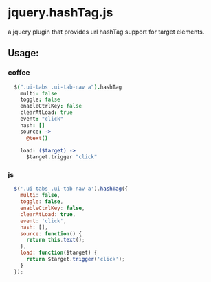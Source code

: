 # jquery.hashTag.js

a jquery plugin that provides url hashTag support for target elements.

## Usage:

### coffee
```coffeescript
  $(".ui-tabs .ui-tab-nav a").hashTag
    multi: false
    toggle: false
    enableCtrlKey: false
    clearAtLoad: true
    event: "click"
    hash: []
    source: ->
      @text()
  
    load: ($target) ->
      $target.trigger "click"
```
### js
```javascript
  $('.ui-tabs .ui-tab-nav a').hashTag({
    multi: false,
    toggle: false,
    enableCtrlKey: false,
    clearAtLoad: true,
    event: 'click',
    hash: [],
    source: function() {
      return this.text();
    },
    load: function($target) {
      return $target.trigger('click');
    }
  });
```
